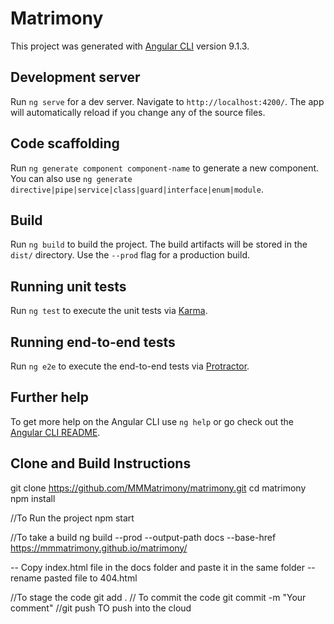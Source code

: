 # Matrimony

This project was generated with [Angular CLI](https://github.com/angular/angular-cli) version 9.1.3.

## Development server

Run `ng serve` for a dev server. Navigate to `http://localhost:4200/`. The app will automatically reload if you change any of the source files.

## Code scaffolding

Run `ng generate component component-name` to generate a new component. You can also use `ng generate directive|pipe|service|class|guard|interface|enum|module`.

## Build

Run `ng build` to build the project. The build artifacts will be stored in the `dist/` directory. Use the `--prod` flag for a production build.

## Running unit tests

Run `ng test` to execute the unit tests via [Karma](https://karma-runner.github.io).

## Running end-to-end tests

Run `ng e2e` to execute the end-to-end tests via [Protractor](http://www.protractortest.org/).

## Further help

To get more help on the Angular CLI use `ng help` or go check out the [Angular CLI README](https://github.com/angular/angular-cli/blob/master/README.md).


## Clone and Build Instructions
git clone https://github.com/MMMatrimony/matrimony.git
cd matrimony
npm install

//To Run the project
npm start

//To take a build
ng build --prod --output-path docs --base-href https://mmmatrimony.github.io/matrimony/

-- Copy index.html file in the docs folder and paste it in the same folder
-- rename pasted file to 404.html

//To stage the code
git add .
// To commit the code
git commit -m "Your comment"
//git push
TO push into the cloud